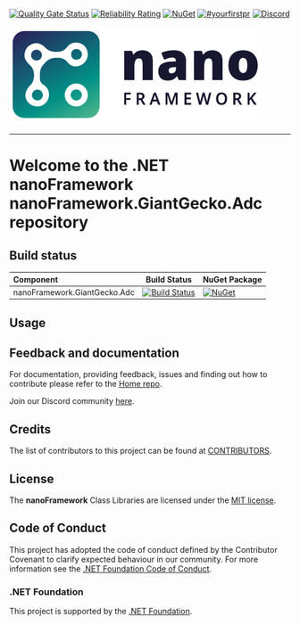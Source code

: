 [![Quality Gate Status](https://sonarcloud.io/api/project_badges/measure?project=nanoframework_nanoFramework.GiantGecko.Adc&metric=alert_status)](https://sonarcloud.io/dashboard?id=nanoframework_nanoFramework.GiantGecko.Adc) [![Reliability Rating](https://sonarcloud.io/api/project_badges/measure?project=nanoframework_nanoFramework.GiantGecko.Adc&metric=reliability_rating)](https://sonarcloud.io/dashboard?id=nanoframework_nanoFramework.GiantGecko.Adc) [![NuGet](https://img.shields.io/nuget/dt/nanoFramework.nanoFramework.GiantGecko.Adc.svg?label=NuGet&style=flat&logo=nuget)](https://www.nuget.org/packages/nanoFramework.nanoFramework.GiantGecko.Adc/) [![#yourfirstpr](https://img.shields.io/badge/first--timers--only-friendly-blue.svg)](https://github.com/nanoframework/Home/blob/main/CONTRIBUTING.md) [![Discord](https://img.shields.io/discord/478725473862549535.svg?logo=discord&logoColor=white&label=Discord&color=7289DA)](https://discord.gg/gCyBu8T)

![nanoFramework logo](https://raw.githubusercontent.com/nanoframework/Home/main/resources/logo/nanoFramework-repo-logo.png)

-----

# Welcome to the .NET **nanoFramework** nanoFramework.GiantGecko.Adc repository

## Build status

| Component | Build Status | NuGet Package |
|:-|---|---|
| nanoFramework.GiantGecko.Adc | [![Build Status](https://dev.azure.com/nanoframework/nanoFramework.GiantGecko.Adc/_apis/build/status/nanoFramework.GiantGecko.Adc?branchName=main)](https://dev.azure.com/nanoframework/nanoFramework.GiantGecko.Adc/_build/latest?definitionId=98&branchName=main) | [![NuGet](https://img.shields.io/nuget/v/nanoFramework.GiantGecko.Adc.svg?label=NuGet&style=flat&logo=nuget)](https://www.nuget.org/packages/nanoFramework.GiantGecko.Adc/) |

## Usage


## Feedback and documentation

For documentation, providing feedback, issues and finding out how to contribute please refer to the [Home repo](https://github.com/nanoframework/Home).

Join our Discord community [here](https://discord.gg/gCyBu8T).

## Credits

The list of contributors to this project can be found at [CONTRIBUTORS](https://github.com/nanoframework/Home/blob/main/CONTRIBUTORS.md).

## License

The **nanoFramework** Class Libraries are licensed under the [MIT license](LICENSE.md).

## Code of Conduct

This project has adopted the code of conduct defined by the Contributor Covenant to clarify expected behaviour in our community.
For more information see the [.NET Foundation Code of Conduct](https://dotnetfoundation.org/code-of-conduct).

### .NET Foundation

This project is supported by the [.NET Foundation](https://dotnetfoundation.org).
